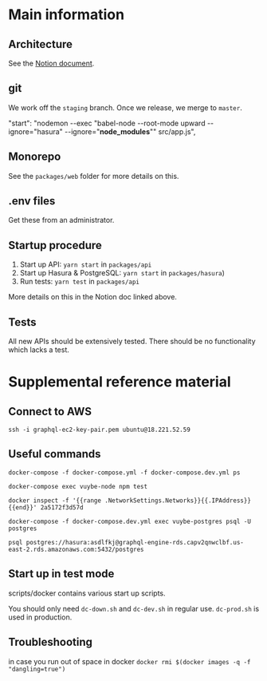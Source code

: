 # Main information

## Architecture

See the [Notion document](https://www.notion.so/System-architecture-f274bec8cd3c45f093a8472c1b12a967).

## git

We work off the `staging` branch.  Once we release, we merge to `master`.

"start": "nodemon --exec \"babel-node --root-mode upward --ignore=\"hasura\" --ignore=\"**node_modules**\"\" src/app.js",

## Monorepo

See the `packages/web` folder for more details on this.

## .env files

Get these from an administrator.

## Startup procedure

1) Start up API: `yarn start` in `packages/api`
2) Start up Hasura & PostgreSQL: `yarn start` in `packages/hasura`)
3) Run tests: `yarn test` in `packages/api`

More details on this in the Notion doc linked above.

## Tests

All new APIs should be extensively tested.  There should be no functionality which lacks a test.

# Supplemental reference material

## Connect to AWS

`ssh -i graphql-ec2-key-pair.pem ubuntu@18.221.52.59`

## Useful commands

`docker-compose -f docker-compose.yml -f docker-compose.dev.yml ps`

`docker-compose exec vuybe-node npm test`

`docker inspect -f '{{range .NetworkSettings.Networks}}{{.IPAddress}}{{end}}' 2a5172f3d57d`

`docker-compose -f docker-compose.dev.yml exec vuybe-postgres psql -U postgres`

`psql postgres://hasura:asdlfkj@graphql-engine-rds.capv2qnwclbf.us-east-2.rds.amazonaws.com:5432/postgres`

## Start up in test mode

scripts/docker contains various start up scripts.

You should only need `dc-down.sh` and `dc-dev.sh` in regular use.  `dc-prod.sh` is used in production.

## Troubleshooting

in case you run out of space in docker
`docker rmi $(docker images -q -f "dangling=true")`

